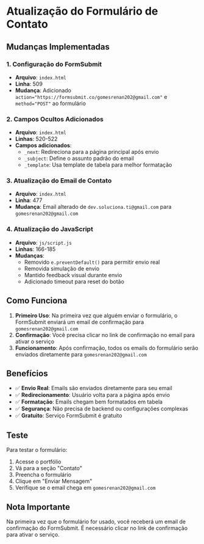 # Atualização do Formulário de Contato

## Mudanças Implementadas

### 1. Configuração do FormSubmit
- **Arquivo**: `index.html`
- **Linha**: 509
- **Mudança**: Adicionado `action="https://formsubmit.co/gomesrenan202@gmail.com"` e `method="POST"` ao formulário

### 2. Campos Ocultos Adicionados
- **Arquivo**: `index.html`
- **Linhas**: 520-522
- **Campos adicionados**:
  - `_next`: Redireciona para a página principal após envio
  - `_subject`: Define o assunto padrão do email
  - `_template`: Usa template de tabela para melhor formatação

### 3. Atualização do Email de Contato
- **Arquivo**: `index.html`
- **Linha**: 477
- **Mudança**: Email alterado de `dev.soluciona.ti@gmail.com` para `gomesrenan202@gmail.com`

### 4. Atualização do JavaScript
- **Arquivo**: `js/script.js`
- **Linhas**: 166-185
- **Mudanças**:
  - Removido `e.preventDefault()` para permitir envio real
  - Removida simulação de envio
  - Mantido feedback visual durante envio
  - Adicionado timeout para reset do botão

## Como Funciona

1. **Primeiro Uso**: Na primeira vez que alguém enviar o formulário, o FormSubmit enviará um email de confirmação para `gomesrenan202@gmail.com`
2. **Confirmação**: Você precisa clicar no link de confirmação no email para ativar o serviço
3. **Funcionamento**: Após confirmação, todos os emails do formulário serão enviados diretamente para `gomesrenan202@gmail.com`

## Benefícios

- ✅ **Envio Real**: Emails são enviados diretamente para seu email
- ✅ **Redirecionamento**: Usuário volta para a página após envio
- ✅ **Formatação**: Emails chegam bem formatados em tabela
- ✅ **Segurança**: Não precisa de backend ou configurações complexas
- ✅ **Gratuito**: Serviço FormSubmit é gratuito

## Teste

Para testar o formulário:
1. Acesse o portfólio
2. Vá para a seção "Contato"
3. Preencha o formulário
4. Clique em "Enviar Mensagem"
5. Verifique se o email chega em `gomesrenan202@gmail.com`

## Nota Importante

Na primeira vez que o formulário for usado, você receberá um email de confirmação do FormSubmit. É necessário clicar no link de confirmação para ativar o serviço.
